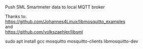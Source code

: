 Push SML Smartmeter data to local MQTT broker


Thanks to:<br>
https://github.com/Johannes4Linux/libmosquitto_examples<br>
and<br>
https://github.com/volkszaehler/libsml

sudo apt install gcc mosquitto mosquitto-clients libmosquitto-dev
